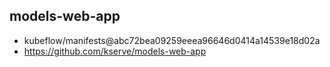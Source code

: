 ## models-web-app

- kubeflow/manifests@abc72bea09259eeea96646d0414a14539e18d02a
- https://github.com/kserve/models-web-app